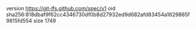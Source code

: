 version https://git-lfs.github.com/spec/v1
oid sha256:818dbaf9f62cc4346730df0b8d27932ed9d682afd83454a1629865f9815fd554
size 1749
